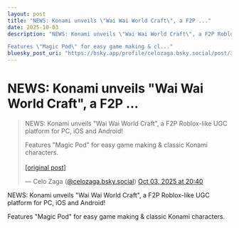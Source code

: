 ```yaml
---
layout: post
title: "NEWS: Konami unveils \"Wai Wai World Craft\", a F2P ..."
date: 2025-10-03
description: "NEWS: Konami unveils \"Wai Wai World Craft\", a F2P Roblox-like UGC platform for PC, iOS and Android! 

Features \"Magic Pod\" for easy game making & cl..."
bluesky_post_uri: "https://bsky.app/profile/celozaga.bsky.social/post/3m2cwi2vm7c2k"
---
```


<h1 class="bluesky-post-title">NEWS: Konami unveils "Wai Wai World Craft", a F2P ...</h1>

<blockquote class="bluesky-embed" data-bluesky-uri="at://did:plc:lmh6rennptq77inaztnovw4b/app.bsky.feed.post/3m2cwi2vm7c2k" data-bluesky-embed-color-mode="system">
<p lang="">NEWS: Konami unveils "Wai Wai World Craft", a F2P Roblox-like UGC platform for PC, iOS and Android! 

Features "Magic Pod" for easy game making & classic Konami characters.<br><br><a href="https://bsky.app/profile/celozaga.bsky.social/post/3m2cwi2vm7c2k">[original post]</a></p>
&mdash; Celo Zaga (<a href="https://bsky.app/profile/did:plc:lmh6rennptq77inaztnovw4b?ref_src=embed">@celozaga.bsky.social</a>) <a href="https://bsky.app/profile/celozaga.bsky.social/post/3m2cwi2vm7c2k?ref_src=embed">Oct 03, 2025 at 20:40</a>
</blockquote>
<script async src="https://embed.bsky.app/static/embed.js" charset="utf-8"></script>

<p class="bluesky-post-description">NEWS: Konami unveils "Wai Wai World Craft", a F2P Roblox-like UGC platform for PC, iOS and Android! 

Features "Magic Pod" for easy game making & classic Konami characters.</p>
